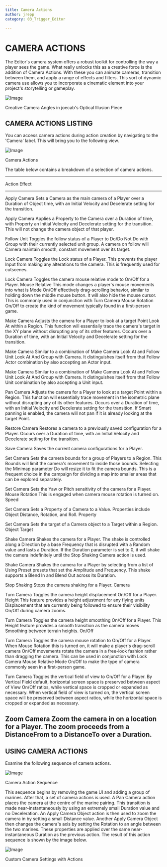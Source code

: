 ```yaml
---
title: Camera Actions
author: jrepp
category: 03_Trigger_Editor

---
```

CAMERA ACTIONS
==============

The Editor's camera system offers a robust toolkit for controlling the
way a player sees the game. What really unlocks this as a creative force
is the addition of Camera Actions. With these you can animate cameras,
transition between them, and apply a range of effects and filters. This
sort of dynamic camera use allows you to incorporate a cinematic element
into your project's storytelling or gameplay.

![Image](./resources/046_Camera_Actions1.png)

Creative Camera Angles in joecab's Optical Illusion Piece

CAMERA ACTIONS LISTING
----------------------

You can access camera actions during action creation by navigating to
the 'Camera' label. This will bring you to the following view.

![Image](./resources/046_Camera_Actions2.png)

Camera Actions

The table below contains a breakdown of a selection of camera actions.

  ------------------------------------------------------------------------------
  Action         Effect
  -------------- ---------------------------------------------------------------
  Apply Camera   Sets a Camera as the main camera of a Player over a Duration of
  Object         time, with an Initial Velocity and Decelerate setting for the
                 transition.

  Apply Camera   Applies a Property to the Camera over a Duration of time, with
  Property       an Initial Velocity and Decelerate setting for the transition.
                 This will not change the camera object of that player.

  Follow Unit    Toggles the follow status of a Player to Do/Do Not Do with
  Group with     their currently selected unit group. A camera on follow will
  Camera         maintain smooth, constant movement over its target.

  Lock Camera    Toggles the Lock status of a Player. This prevents the player
  Input          from making any alterations to the camera. This is frequently
                 used for cutscenes.

  Lock Camera    Toggles the camera mouse relative mode to On/Off for a Player.
  Mouse Relative This mode changes a player's mouse movements into what is
  Mode On/Off    effectively drag-scrolling behavior, similar to holding down
                 the middle mouse button. It will also hide the mouse cursor.
                 This is commonly used in conjunction with Turn Camera Mouse
                 Rotation On/Off to create the kind of movement typically found
                 in a first-person game.

  Make Camera    Adjusts the camera for a Player to look at a target Point
  Look At        within a Region. This function will essentially trace the
                 camera's target in the XY plane without disrupting any of its
                 other features. Occurs over a Duration of time, with an Initial
                 Velocity and Decelerate setting for the transition.

  Make Camera    Similar to a combination of Make Camera Look At and Follow Unit
  Look At And    Group with Camera. It distinguishes itself from that
  Follow Actor   combination by also accepting an Actor input.

  Make Camera    Similar to a combination of Make Camera Look At and Follow Unit
  Look At And    Group with Camera. It distinguishes itself from that
  Follow Unit    combination by also accepting a Unit input.

  Pan Camera     Adjusts the camera for a Player to look at a target Point
                 within a Region. This function will essentially trace movement
                 in the isometric plane without disrupting any of its other
                 features. Occurs over a Duration of time, with an Initial
                 Velocity and Decelerate setting for the transition. If Smart
                 panning is enabled, the camera will not pan if it is already
                 looking at the target Point.

  Restore Camera Restores a camera to a previously saved configuration for a
                 Player. Occurs over a Duration of time, with an Initial
                 Velocity and Decelerate setting for the transition.

  Save Camera    Saves the current camera configurations for a Player.

  Set Camera     Sets the camera bounds for a group of Players to a Region. This
  Bounds         will limit the camera's movement to inside those bounds.
                 Selecting the Minimap parameter Do will resize it to fit the
                 camera bounds. This is a frequent choice in the campaign for
                 dividing a map into smaller areas that can be explored
                 separately.

  Set Camera     Sets the Yaw or Pitch sensitivity of the camera for a Player.
  Mouse Rotation This is engaged when camera mouse rotation is turned on.
  Speed          

  Set Camera     Sets a Property of a Camera to a Value. Properties include
  Object         Distance, Rotation, and Roll.
  Property       

  Set Camera     Sets the target of a Camera object to a Target within a Region.
  Object Target  

  Shake Camera   Shakes the camera for a Player. The shake is controlled along a
                 Direction by a base Frequency that is disrupted with a Random
                 value and lasts a Duration. If the Duration parameter is set to
                 0, it will shake the camera indefinitely until the Stop Shaking
                 Camera action is used.

  Shake Camera   Shakes the camera for a Player by selecting from a list of
  Using Preset   presets that set the Amplitude and Frequency. This shake
                 supports a Blend In and Blend Out across its Duration.

  Stop Shaking   Stops the camera shaking for a Player.
  Camera         

  Turn Camera    Toggles the camera height displacement On/Off for a Player.
  Height         This feature provides a height adjustment for any flying units
  Displacement   that are currently being followed to ensure their visibility
  On/Off         during camera zooms.

  Turn Camera    Toggles the camera height smoothing On/Off for a Player. This
  Height         feature provides a smooth transition as the camera moves
  Smoothing      between terrain heights.
  On/Off         

  Turn Camera    Toggles the camera mouse rotation to On/Off for a Player. When
  Mouse Rotation this is turned on, it will make a player\'s drag-scroll camera
  On/Off         movements rotate the camera in a free-look fashion rather than
                 dragging the camera. This can be used in conjunction with Lock
                 Camera Mouse Relative Mode On/Off to make the type of camera
                 commonly seen in a first-person game.

  Turn Camera    Toggles the vertical field of view to On/Off for a Player. By
  Vertical Field default, horizontal screen space is preserved between aspect
  of View On/Off ratios, while vertical space is cropped or expanded as
                 necessary. When vertical field of view is turned on, the
                 vertical screen space will be preserved between aspect ratios,
                 while the horizontal space is cropped or expanded as necessary.

  Zoom Camera    Zoom the camera in on a location for a Player. The zoom
                 proceeds from a DistanceFrom to a DistanceTo over a Duration.
  ------------------------------------------------------------------------------

USING CAMERA ACTIONS
--------------------

Examine the following sequence of camera actions.

![Image](./resources/046_Camera_Actions3.png)

Camera Action Sequence

This sequence begins by removing the game UI and adding a group of
marines. After that, a set of camera actions is used. A Pan Camera
action places the camera at the centre of the marine pairing. This
transition is made near-instantaneously by using an extremely small
Duration value and no Deceleration. An Apply Camera Object action is
then used to zoom the camera in by setting a small Distance value.
Another Apply Camera Object then changes the camera's axis by setting
the Rotation to an angle between the two marines. These properties are
applied over the same near-instantaneous Duration as the previous
action. The result of this action sequence is shown by the image below.

![Image](./resources/046_Camera_Actions4.png)

Custom Camera Settings with Actions
